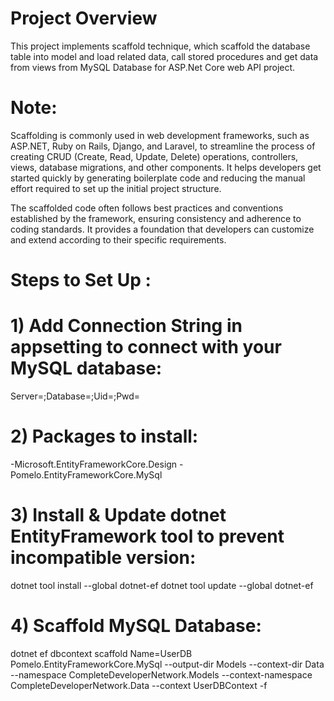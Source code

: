 # Project Overview
This project implements scaffold technique, which scaffold the database table into model and load related data, call stored procedures and get data from views from MySQL Database for ASP.Net Core web API project.

# Note:
Scaffolding is commonly used in web development frameworks, such as ASP.NET, Ruby on Rails, Django, and Laravel, to streamline the process of creating CRUD (Create, Read, Update, Delete) operations, controllers, views, database migrations, and other components. It helps developers get started quickly by generating boilerplate code and reducing the manual effort required to set up the initial project structure.

The scaffolded code often follows best practices and conventions established by the framework, ensuring consistency and adherence to coding standards. It provides a foundation that developers can customize and extend according to their specific requirements.

# Steps to Set Up :
# 1) Add Connection String in appsetting to connect with your MySQL database:
Server=<server>;Database=<database>;Uid=<username>;Pwd=<password>

# 2) Packages to install:
-Microsoft.EntityFrameworkCore.Design
-Pomelo.EntityFrameworkCore.MySql

# 3) Install & Update dotnet EntityFramework tool to prevent incompatible version:
dotnet tool install --global dotnet-ef
dotnet tool update --global dotnet-ef

# 4) Scaffold MySQL Database:
dotnet ef dbcontext scaffold Name=UserDB Pomelo.EntityFrameworkCore.MySql --output-dir Models --context-dir Data --namespace CompleteDeveloperNetwork.Models --context-namespace CompleteDeveloperNetwork.Data --context UserDBContext -f

